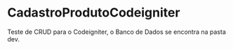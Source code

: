 # CadastroProdutoCodeigniter
Teste de CRUD para o Codeigniter, o Banco de Dados se encontra na pasta dev.
